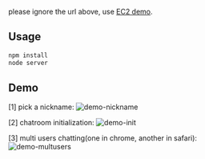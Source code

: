 please ignore the url above, use [EC2 demo](http://ec2-52-87-208-224.compute-1.amazonaws.com/chatroom).

## Usage
```javascript
npm install
node server
```

## Demo

[1] pick a nickname:
![demo-nickname](http://ac-TC2Vc5Tu.clouddn.com/8d0dd106f5f226f4.png)

[2] chatroom initialization:
![demo-init](http://ac-TC2Vc5Tu.clouddn.com/8b9309129959f85e.png)

[3] multi users chatting(one in chrome, another in safari):
![demo-multusers](http://ac-TC2Vc5Tu.clouddn.com/4aa537ca52ea8080.png)
